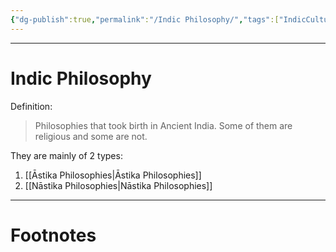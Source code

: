 ```yaml
---
{"dg-publish":true,"permalink":"/Indic Philosophy/","tags":["IndicCulture","Philosophy"]}
---
```


---
# Indic Philosophy
Definition:
> Philosophies that took birth in Ancient India. Some of them are religious and some are not.

They are mainly of 2 types:
1. [[Āstika Philosophies\|Āstika Philosophies]]
2. [[Nāstika Philosophies\|Nāstika Philosophies]]

---
# Footnotes
